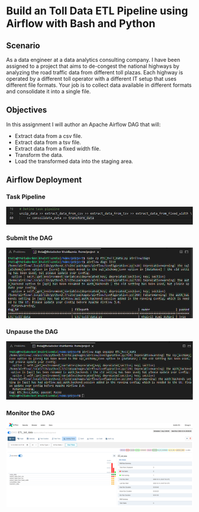 # Build an Toll Data ETL Pipeline using Airflow with Bash and Python

## Scenario
As a data engineer at a data analytics consulting company. I have been assigned to a project that aims to de-congest the national highways by analyzing the road traffic data from different toll plazas. Each highway is operated by a different toll operator with a different IT setup that uses different file formats. Your job is to collect data available in different formats and consolidate it into a single file.

## Objectives
In this assignment I will author an Apache Airflow DAG that will:
* Extract data from a csv file.
* Extract data from a tsv file.
* Extract data from a fixed width file.
* Transform the data.
* Load the transformed data into the staging area.

## Airflow Deployment
### Task Pipeline
![Task Pipeline](https://raw.githubusercontent.com/KhaAzAs/ETL_Airflow_Bash/main/Screenshoot/task_pipeline.png)
### Submit the DAG
![Submitting the DAG](https://raw.githubusercontent.com/KhaAzAs/ETL_Airflow_Bash/main/Screenshoot/submit_dag.png)
### Unpause the DAG
![Unpauseing the DAG](https://raw.githubusercontent.com/KhaAzAs/ETL_Airflow_Bash/main/Screenshoot/unpause_dag.png)
### Monitor the DAG
![Monitoring the DAG](https://raw.githubusercontent.com/KhaAzAs/ETL_Airflow_Bash/main/Screenshoot/monitor_dag.png)
